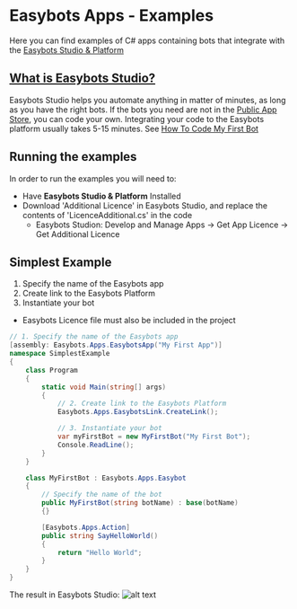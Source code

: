 # Easybots Apps - Examples
Here you can find examples of C# apps containing bots that integrate with the [Easybots Studio & Platform](http://easybots.com)

## [What is Easybots Studio?](https://easybots.com/Docs)
Easybots Studio helps you automate anything in matter of minutes, as long as you have the right bots. 
If the bots you need are not in the [Public App Store](https://easybots.com/AppStore), you can code your own. 
Integrating your code to the Easybots platform usually takes 5-15 minutes. 
See [How To Code My First Bot](https://easybots.com/Docs/FirstBot)

## Running the examples
In order to run the examples you will need to:
* Have **Easybots Studio & Platform** Installed
* Download 'Additional Licence' in Easybots Studio, and replace the contents of 'LicenceAdditional.cs' in the code 
  * Easybots Studion: Develop and Manage Apps -> Get App Licence -> Get Additional Licence
  
## Simplest Example
1. Specify the name of the Easybots app
2. Create link to the Easybots Platform
3. Instantiate your bot
* Easybots Licence file must also be included in the project
```C#
// 1. Specify the name of the Easybots app
[assembly: Easybots.Apps.EasybotsApp("My First App")]
namespace SimplestExample
{
    class Program
    {
        static void Main(string[] args)
        {
            // 2. Create link to the Easybots Platform
            Easybots.Apps.EasybotsLink.CreateLink();

            // 3. Instantiate your bot 
            var myFirstBot = new MyFirstBot("My First Bot");                        
            Console.ReadLine();
        }
    }

    class MyFirstBot : Easybots.Apps.Easybot
    {
        // Specify the name of the bot
        public MyFirstBot(string botName) : base(botName)
        {}

        [Easybots.Apps.Action]
        public string SayHelloWorld()
        {
            return "Hello World";            
        }
    }
}
```
The result in Easybots Studio:
![alt text](https://easybots.com/Content/Images/Documenation/Devs/MyFirstAction.png)
